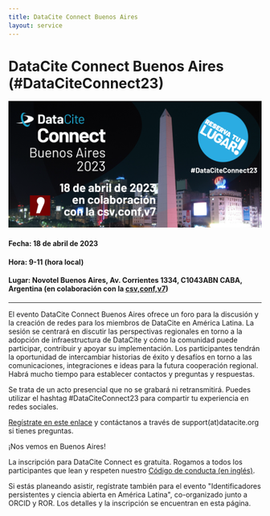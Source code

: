 ```yaml
---
title: DataCite Connect Buenos Aires
layout: service
---
```


# DataCite Connect Buenos Aires (#DataCiteConnect23)

<div class="section-img-lg">
  <img class="img-responsive" src="images/DataCite_Connect_Buenos_Aires_2023.png"></img>
</div>

#### Fecha: 18 de abril de 2023

#### Hora: 9-11 (hora local)

#### Lugar: Novotel Buenos Aires, Av. Corrientes 1334, C1043ABN CABA, Argentina (en colaboración con la [csv,conf,v7](https://csvconf.com/))

<hr>

El evento DataCite Connect Buenos Aires ofrece un foro para la discusión y la creación de redes para los miembros de DataCite en América Latina. La sesión se centrará en discutir las perspectivas regionales en torno a la adopción de infraestructura de DataCite y cómo la comunidad puede participar, contribuir y apoyar su implementación. Los participantes tendrán la oportunidad de intercambiar historias de éxito y desafíos en torno a las comunicaciones, integraciones e ideas para la futura cooperación regional. Habrá mucho tiempo para establecer contactos y preguntas y respuestas.

Se trata de un acto presencial que no se grabará ni retransmitirá. Puedes utilizar el hashtag #DataCiteConnect23 para compartir tu experiencia en redes sociales.

 <span class="bold-text">[Regístrate en este enlace](https://www.eventbrite.com/e/datacite-connect-buenos-aires-dataciteconnect23-tickets-556391831947)</span> y contáctanos a través de support(at)datacite.org si tienes preguntas.

¡Nos vemos en Buenos Aires!

La inscripción para DataCite Connect es gratuita. Rogamos a todos los participantes que lean y respeten nuestro [Código de conducta (en inglés)](https://datacite.org/code-of-conduct.html).

 <span class="bold-text">Si estás planeando asistir, regístrate también para el evento "Identificadores persistentes y ciencia abierta en América Latina", co-organizado junto a ORCID y ROR. Los detalles y la inscripción se encuentran en esta página.</span>